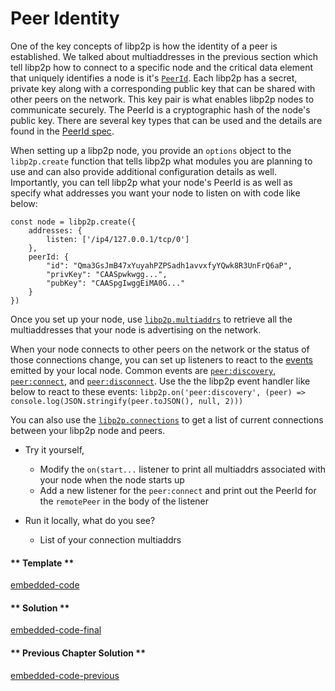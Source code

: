 Peer Identity
=============

One of the key concepts of libp2p is how the identity of a peer is established.  We talked about multiaddresses in the previous section which tell libp2p how to connect to a specific node and the critical data element that uniquely identifies a node is it's [`PeerId`](https://docs.libp2p.io/concepts/peer-id/).  Each libp2p has a secret, private key along with a corresponding public key that can be shared with other peers on the network.  This key pair is what enables libp2p nodes to communicate securely. The PeerId is a cryptographic hash of the node's public key.  There are several key types that can be used and the details are found in the [PeerId spec](https://github.com/libp2p/specs/blob/master/peer-ids/peer-ids.md).

When setting up a libp2p node, you provide an `options` object to the `libp2p.create` function that tells libp2p what modules you are planning to use and can also provide additional configuration details as well.  Importantly, you can tell libp2p what your node's PeerId is as well as specify what addresses you want your node to listen on with code like below:
```
const node = libp2p.create({
    addresses: {
        listen: ['/ip4/127.0.0.1/tcp/0']
    },
    peerId: {
        "id": "Qma3GsJmB47xYuyahPZPSadh1avvxfyYQwk8R3UnFrQ6aP",
        "privKey": "CAASpwkwgg...",
        "pubKey": "CAASpgIwggEiMA0G..."
    }   
})
```

Once you set up your node, use [`libp2p.multiaddrs`](https://github.com/libp2p/js-libp2p/blob/master/doc/API.md#multiaddrs) to retrieve all the multiaddresses that your node is advertising on the network.

When your node connects to other peers on the network or the status of those connections change, you can set up listeners to react to the [events](https://github.com/libp2p/js-libp2p/blob/master/doc/API.md#events) emitted by your local node.  Common events are [`peer:discovery`](https://github.com/libp2p/js-libp2p/blob/master/doc/API.md#a-peer-has-been-discovered), [`peer:connect`](https://github.com/libp2p/js-libp2p/blob/master/doc/API.md#a-new-connection-to-a-peer-has-been-opened), and [`peer:disconnect`](https://github.com/libp2p/js-libp2p/blob/master/doc/API.md#an-existing-connection-to-a-peer-has-been-closed).  Use the the libp2p event handler like below to react to these events:
`libp2p.on('peer:discovery', (peer) => console.log(JSON.stringify(peer.toJSON(), null, 2)))`

You can also use the [`libp2p.connections`](https://github.com/libp2p/js-libp2p/blob/master/doc/API.md#connections) to get a list of current connections between your libp2p node and peers.
* Try it yourself, 
    - Modify the `on(start...` listener to print all multiaddrs associated with your node when the node starts up
    - Add a new listener for the `peer:connect` and print out the PeerId for the `remotePeer` in the body of the listener
    
* Run it locally, what do you see?
    - List of your connection multiaddrs

<!-- tabs:start -->

#### ** Template **

[embedded-code](../assets/2/2.1-template-code.js ':include :type=code embed-template')

#### ** Solution **

[embedded-code-final](../assets/2/2.1-finished-code.js ':include :type=code embed-final')

#### ** Previous Chapter Solution **

[embedded-code-previous](../assets/2/2.0-finished-code.js ':include :type=code embed-previous')

<!-- tabs:end -->


